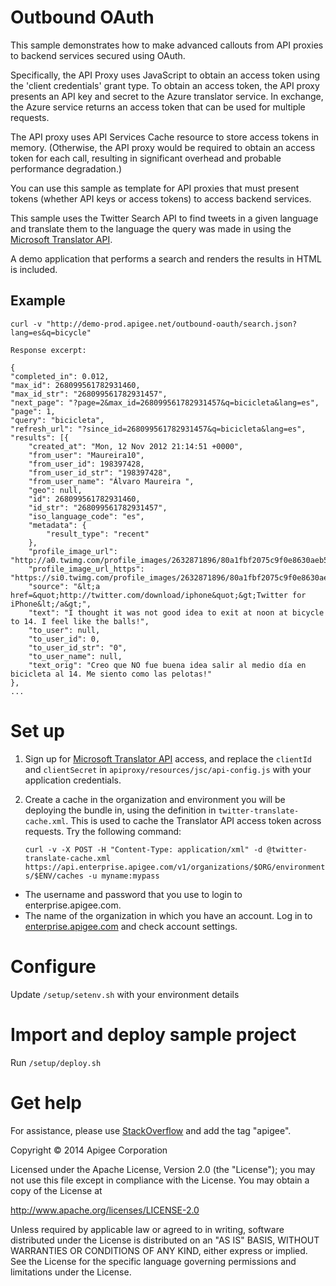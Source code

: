 # Outbound OAuth

This sample demonstrates how to make advanced callouts from API 
proxies to backend services secured using OAuth.

Specifically, the API Proxy uses JavaScript to obtain an access 
token using the 'client credentials' grant type. To obtain an access 
token, the API proxy presents an API key and secret to the Azure 
translator service. In exchange, the Azure service returns an access token 
that can be used for multiple requests.

The API proxy uses API Services Cache resource to store access 
tokens in memory.  (Otherwise, the API proxy would be required to obtain 
an access token for each call, resulting in significant overhead and probable 
performance degradation.)

You can use this sample as template for API proxies that must present tokens (whether 
API keys or access tokens) to access backend services.

This sample uses the Twitter Search API to find tweets in a given language and
translate them to the language the query was made in using the
[Microsoft Translator API](http://www.microsofttranslator.com/dev/).

A demo application that performs a search and renders the results in HTML is included.

## Example

    curl -v "http://demo-prod.apigee.net/outbound-oauth/search.json?lang=es&q=bicycle"

    Response excerpt:

    {
    "completed_in": 0.012,
    "max_id": 268099561782931460,
    "max_id_str": "268099561782931457",
    "next_page": "?page=2&max_id=268099561782931457&q=bicicleta&lang=es",
    "page": 1,
    "query": "bicicleta",
    "refresh_url": "?since_id=268099561782931457&q=bicicleta&lang=es",
    "results": [{
        "created_at": "Mon, 12 Nov 2012 21:14:51 +0000",
        "from_user": "Maureira10",
        "from_user_id": 198397428,
        "from_user_id_str": "198397428",
        "from_user_name": "Álvaro Maureira ",
        "geo": null,
        "id": 268099561782931460,
        "id_str": "268099561782931457",
        "iso_language_code": "es",
        "metadata": {
            "result_type": "recent"
        },
        "profile_image_url": "http://a0.twimg.com/profile_images/2632871896/80a1fbf2075c9f0e8630aeb5b8bfcb66_normal.jpeg",
        "profile_image_url_https": "https://si0.twimg.com/profile_images/2632871896/80a1fbf2075c9f0e8630aeb5b8bfcb66_normal.jpeg",
        "source": "&lt;a href=&quot;http://twitter.com/download/iphone&quot;&gt;Twitter for iPhone&lt;/a&gt;",
        "text": "I thought it was not good idea to exit at noon at bicycle to 14. I feel like the balls!",
        "to_user": null,
        "to_user_id": 0,
        "to_user_id_str": "0",
        "to_user_name": null,
        "text_orig": "Creo que NO fue buena idea salir al medio día en bicicleta al 14. Me siento como las pelotas!"
    }, 
    ...

# Set up

1. Sign up for [Microsoft Translator API](http://www.microsofttranslator.com/dev/) access,
and replace the `clientId` and `clientSecret` in `apiproxy/resources/jsc/api-config.js` with your application credentials.

2. Create a cache in the organization and environment you will be deploying the bundle in, using the definition in `twitter-translate-cache.xml`. This is used to cache the Translator API access token across requests. Try the following command:

    ```curl -v -X POST -H "Content-Type: application/xml" -d @twitter-translate-cache.xml https://api.enterprise.apigee.com/v1/organizations/$ORG/environments/$ENV/caches -u myname:mypass```

* The username and password that you use to login to enterprise.apigee.com.
* The name of the organization in which you have an account. Log in to 
 [enterprise.apigee.com](http://enterprise.apigee.com) and check account settings.

# Configure 

Update `/setup/setenv.sh` with your environment details

# Import and deploy sample project

Run `/setup/deploy.sh`

# Get help

For assistance, please use [StackOverflow](http://stackoverflow.com/tags/apigee) and add the tag "apigee".

Copyright © 2014 Apigee Corporation

Licensed under the Apache License, Version 2.0 (the "License"); you may not use
this file except in compliance with the License. You may obtain a copy
of the License at

http://www.apache.org/licenses/LICENSE-2.0

Unless required by applicable law or agreed to in writing, software
distributed under the License is distributed on an "AS IS" BASIS,
WITHOUT WARRANTIES OR CONDITIONS OF ANY KIND, either express or implied.
See the License for the specific language governing permissions and
limitations under the License.
